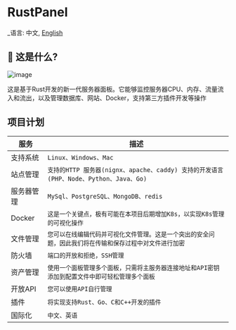 <!--
 * @Descripttion: 
 * @version: 
 * @Author: Wynters
 * @Date: 2024-05-21 17:01:41
 * @LastEditTime: 2024-05-29 21:30:42
 * @FilePath: \RustPanel-react\README.cn-zh.md
-->
# RustPanel

_语言: 中文, [English](README.md)

## 🤔 这是什么?

![image](https://github.com/WyntersN/RustPanel/assets/27792650/5080e1e5-24f5-4fdc-a85e-be45061626b5)

这是基于Rust开发的新一代服务器面板。它能够监控服务器CPU、内存、流量流入和流出，以及管理数据库、网站、Docker，支持第三方插件开发等操作

## 项目计划

|服务 |描述|
|----------------|--------------------------------|
|支持系统|`Linux、Windows、Mac`
|站点管理|`支持的HTTP 服务器(nignx、apache、caddy) 支持的开发语言 (PHP、Node、Python、Java、Go)`
|服务器管理|`MySql、PostgreSQL、MongoDB、redis`
|Docker|`这是一个关键点，极有可能在本项目后期增加K8s，以实现K8s管理的可视化操作`
|文件管理|`您可以在线编辑代码并可视化文件管理。这是一个突出的安全问题，因此我们将在传输和保存过程中对文件进行加密`
|防火墙|`端口的开放和拒绝，SSH管理`
|资产管理|`使用一个面板管理多个面板，只需将主服务器连接地址和API密钥添加到配置文件中即可轻松管理多个面板`
|开放API|`您可以使用API自行管理`
|插件|`将实现支持Rust、Go、C和C++开发的插件`
|国际化|`中文、英语`
